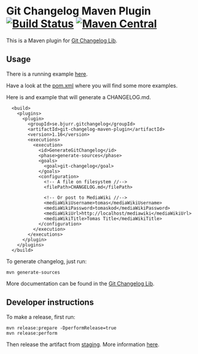 # Git Changelog Maven Plugin [![Build Status](https://travis-ci.org/tomasbjerre/git-changelog-maven-plugin.svg?branch=master)](https://travis-ci.org/tomasbjerre/git-changelog-maven-plugin) [![Maven Central](https://maven-badges.herokuapp.com/maven-central/se.bjurr.gitchangelog/git-changelog-maven-plugin/badge.svg)](https://maven-badges.herokuapp.com/maven-central/se.bjurr.gitchangelog/git-changelog-maven-plugin)

This is a Maven plugin for [Git Changelog Lib](https://github.com/tomasbjerre/git-changelog-lib).

## Usage ##
There is a running example [here](https://github.com/tomasbjerre/git-changelog-maven-plugin/tree/master/git-changelog-maven-plugin-example).

Have a look at the [pom.xml](https://github.com/tomasbjerre/git-changelog-maven-plugin/blob/master/git-changelog-maven-plugin-example/pom.xml) where you will find some more examples.

Here is and example that will generate a CHANGELOG.md. 

```
  <build>
    <plugins>
      <plugin>
        <groupId>se.bjurr.gitchangelog</groupId>
        <artifactId>git-changelog-maven-plugin</artifactId>
        <version>1.16</version>
        <executions>
          <execution>
            <id>GenerateGitChangelog</id>
            <phase>generate-sources</phase>
            <goals>
              <goal>git-changelog</goal>
            </goals>
            <configuration>
              <!-- A file on filesystem //-->
              <filePath>CHANGELOG.md</filePath>

              <!-- Or post to MediaWiki //-->
              <mediaWikiUsername>tomas</mediaWikiUsername>
              <mediaWikiPassword>tomaskod</mediaWikiPassword>
              <mediaWikiUrl>http://localhost/mediawiki</mediaWikiUrl>
              <mediaWikiTitle>Tomas Title</mediaWikiTitle>
            </configuration>
          </execution>
        </executions>
      </plugin>
    </plugins>
  </build>
```

To generate changelog, just run:
```
mvn generate-sources
```

More documentation can be found in the [Git Changelog Lib](https://github.com/tomasbjerre/git-changelog-lib).

## Developer instructions

To make a release, first run:
```
mvn release:prepare -DperformRelease=true
mvn release:perform
```
Then release the artifact from [staging](https://oss.sonatype.org/#stagingRepositories). More information [here](http://central.sonatype.org/pages/releasing-the-deployment.html).
